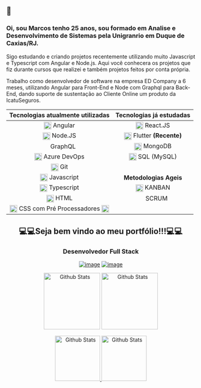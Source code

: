 ## 👋

### Oi, sou Marcos tenho 25 anos, sou formado em Analise e Desenvolvimento de Sistemas pela Unigranrio em Duque de Caxias/RJ.

Sigo estudando e criando projetos recentemente utilizando muito Javascript e Typescript com Angular e Node.js.
Aqui você conhecera os projetos que fiz durante cursos que realizei e também projetos feitos por conta própria.

Trabalho como desenvolvedor de software na empresa ED Company a 6 meses, utilizando Angular para Front-End e Node com Graphql para Back-End, dando suporte de sustentação ao Cliente Online um produto da IcatuSeguros.


| Tecnologias atualmente utilizadas |   Tecnologias já estudadas   |
|:---------------------------------:|:----------------------------:|
|<img src="https://angular.io/assets/images/logos/angularjs/AngularJS-Shield.svg" align="center" height="20" /> Angular|<img src="https://upload.wikimedia.org/wikipedia/commons/thumb/a/a7/React-icon.svg/1280px-React-icon.svg.png" align="center" height="20" /> React.JS           |
|<img src="https://icon-library.com/images/node-js-icon/node-js-icon-8.jpg" align="center" height="20" /> Node.JS|<img src="https://uxwing.com/wp-content/themes/uxwing/download/10-brands-and-social-media/flutter.png" align="center" height="20" /> Flutter **(Recente)**   |
|<img src="https://upload.wikimedia.org/wikipedia/commons/thumb/1/17/GraphQL_Logo.svg/1024px-GraphQL_Logo.svg.png" align="center" height="15" /> GraphQL|<img src="https://cdn.worldvectorlogo.com/logos/mongodb-icon-1.svg" align="center" height="20" /> MongoDB           |
|<img src="https://cdn.iconscout.com/icon/free/png-256/azure-devops-3628645-3029870.png" align="center" height="20" /> Azure DevOps|<img src="https://seeklogo.com/images/M/mysql-logo-69B39F7D18-seeklogo.com.png" align="center" height="20" /> SQL (MySQL)         |
|<img src="https://upload.wikimedia.org/wikipedia/commons/thumb/3/3f/Git_icon.svg/1024px-Git_icon.svg.png" align="center" height="20" /> Git|
|<img src="https://iconape.com/wp-content/files/ez/353342/png/javascript-logo.png" align="center" height="20" /> Javascript|    **Metodologias Ageis**    |
|<img src="https://upload.wikimedia.org/wikipedia/commons/thumb/4/4c/Typescript_logo_2020.svg/600px-Typescript_logo_2020.svg.png" align="center" height="20" /> Typescript|<img src="https://www.pinclipart.com/picdir/middle/37-375056_kanban-board-kanban-png-clipart.png" align="center" height="20" /> KANBAN            |
|<img src="https://upload.wikimedia.org/wikipedia/commons/thumb/3/38/HTML5_Badge.svg/1024px-HTML5_Badge.svg.png" align="center" height="20" /> HTML|<img src="https://cdn.iconscout.com/icon/free/png-256/scrum-3658808-3051792.png" height="15" align="center" /> SCRUM            |
|<img src="https://www.iconninja.com/files/752/618/436/css-internet-technology-website-web-style-css3-icon.svg" align="center" height="20" /> CSS com Pré Processadores <img src="https://cdn.worldvectorlogo.com/logos/sass-1.svg" align="center" height="20" />|
</center>
  
<h2 align="center">💻💻Seja bem vindo ao meu portfólio!!!💻💻</h2>

<span align="center">
  
### Desenvolvedor Full Stack

<a href="https://www.linkedin.com/in/marcos-wergles/">![image](https://flat.badgen.net/badge/in/marcos-wergles/black)</a> <a href="mailto:marcospsw96@gmail.com">![image](https://flat.badgen.net/badge/e-mail/marcospsw96@gmail.com/black)</a>

</span>

<p align="center">
  <img src="https://github-readme-stats.vercel.app/api?username=marcospsw&show_icons=true&title_color=FF79C6&icon_color=e7de79&text_color=E1E1E6&bg_color=191622" alt="Github Stats" height=150/>

  <img src="https://github-readme-stats.vercel.app/api/top-langs/?username=marcospsw&layout=compact&title_color=FF79C6&text_color=E1E1E6&bg_color=191622" alt="Github Stats" height=150 />
</p>
<p align="center">
  <a href="https://github.com/marcospsw/GoBarberWeb">
    <img src="https://github-readme-stats.vercel.app/api/pin?username=marcospsw&repo=GoBarberWeb&title_color=FF79C6&icon_color=e7de79&text_color=E1E1E6&bg_color=191622" alt="Github Stats" height=120 />
  </a>
  <a href="https://github.com/marcospsw/GoBarberServer">
    <img src="https://github-readme-stats.vercel.app/api/pin?username=marcospsw&repo=GoBarberServer&title_color=FF79C6&icon_color=e7de79&text_color=E1E1E6&bg_color=191622" alt="Github Stats" height=120 />
  </a>
</p>
